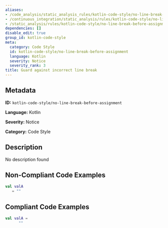 ```yaml
---
aliases:
- /code_analysis/static_analysis_rules/kotlin-code-style/no-line-break-before-assignment
- /continuous_integration/static_analysis/rules/kotlin-code-style/no-line-break-before-assignment
- /static_analysis/rules/kotlin-code-style/no-line-break-before-assignment
dependencies: []
disable_edit: true
group_id: kotlin-code-style
meta:
  category: Code Style
  id: kotlin-code-style/no-line-break-before-assignment
  language: Kotlin
  severity: Notice
  severity_rank: 3
title: Guard against incorrect line break
---
```

<!--  SOURCED FROM https://github.com/DataDog/datadog-static-analyzer-rule-docs -->


## Metadata
**ID:** `kotlin-code-style/no-line-break-before-assignment`

**Language:** Kotlin

**Severity:** Notice

**Category:** Code Style

## Description
No description found

## Non-Compliant Code Examples
```kotlin
val valA 
   = ""
```

## Compliant Code Examples
```kotlin
val valA =
      ""
```
